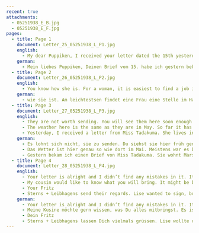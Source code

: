 ```yaml
---
recent: true
attachments:
  - 05251938_E_B.jpg
  - 05251938_E_F.jpg
pages:
  - title: Page 1
    document: Letter_25_05251938_L_P1.jpg
    english:
      - My dear Puppiken, I received your letter dated the 15th yesterday and read that you are doing well, which makes me happy; I feel the same, I have had a bit of a cold that passed quickly. I was especially glad to hear the news that Joachim found a position to train as an automotive mechanic. I tried to find something for him here, but with no success. Everything I have done so far has been unsuccessful, by the way. It is difficult to achieve something here. I have knocked on many doors to find work, but I was unable to achieve anything. It looks like it will be a while until I am ready; but I should find something in the end. I was prepared for this and therefore not disappointed. Some people will promise to help you; but nobody wants to commit. You are on your own. There are countless employment agencies here. I found out that these agencies are almost the only option to find work. Please do not write anything about this to my mother. If I don’t find anything soon, I will have to come up with a fib; otherwise, she will be overly concerned.
    german:
      - Mein liebes Puppiken, Deinen Brief vom 15. habe ich gestern bekommen u. daraus ersehen, dass es Dir resp. Euch gut geht, was mich freut; mir geht es auch so, dieser Tage hatte ich mal einen kleinen Schnupfen, der aber schnell vorüber war. Besonders erfreut war ich von der Nachricht, dass Joachim eine Lehrstelle als Autoschlosser gefunden hat. Ich hatte mich verschiedentlich hier für ihn bemüht, aber ganz erfolglos Alles was ich bisher getan habe warübrigens erfolglos. Es ist sehr schwer, etwas zu erreichen. Ich habe schon an manche Tür wegen einer Stellung geklopft, aber nirgends war was zu machen. Es wird auch wohl noch eine Weile dauern, bis ich soweit bin; aber schliesslich wird es ja wohl mal werden. Ich hatte damit gerechnet u. bin deshalb auch nicht enttäuscht. Mancher sagt einem Hilfe zu; aber keiner denkt an eine Zusage. Man ist auf sich selbst angewiesen. Es gibt hier eine Unmenge von Agenturen, die Stellungen vermitteln. Ich habe herausgefunden, dass diese Agenturen fast die einzige Möglichkeit sind, eine Stellung zu finden. Bitte schreibe nichts über diesen Punkt an meine Muttter. Sollte ich über kurz oder lang nichts gefunden haben, muß ich ihr gegenüber schwindeln; sonst macht sie sich unmäßige Sorgen. Du weißt doch
  - title: Page 2
    document: Letter_26_05251938_L_P2.jpg
    english:
      - You know how she is. For a woman, it is easiest to find a job in a household. Just don’t think that these jobs just fall into your lap. It is difficult to even find one of those jobs, but they are available, which you cannot say about most others. The committee talks a lot and when you get there, everything looks different. I wrote to Gartenberg yesterday; I have a tiny bit of hope for him; but not more. You don’t need to worry about still being in Leipzig in 1939. You will be here by September at the latest! I am only waiting for a few documents; I will then issue the affidavit immediately. I am sure that you will be successful with it. You can take a good look around in [your] mother’s household; it will be necessary for you to work in someone’s household for a while. Continue working on your English. Did Gisela find another job? You don’t need to listen to Salomon. He is unreliable (?). He will say one thing one day and something else the next day. He has the best connections to the consulate. Probably none at all! Yesterday, Mama sent me the pictures. I think they are all very pretty. I am enclosing our Leica photos. I sent some (Bad Lausick) to Gartenberg. I took a few more photos when I was out. They are not worth much.
    german:
      - wie sie ist. Am leichtestsen findet eine Frau eine Stelle im Haushalt. Vorausgesetzt, dass sie davon ein bißchen versteht. Man muß nur nicht denken, dass diese Stellungen wie die gebackenen Tauben in der Luft herumfliegen. Es ist auch schwer, zu einer solchen Stellung zu kommen, aber sie ist immerhin zu haben, was man von den meisten anderen nicht sagen kann. Das Komitee macht den Mund sehr weit auf, und wenn man hinkommt, sieht sich alles anders an. Ich habe gestern an Gartenberg geschrieben; einen Funken von Hoffnung habe ich für ihn; mehr aber auch nicht. Du brauchst Dir keinerlei Sorge zu machen, dass Du 1939 noch in Leipzig sitzt. Spätestens im September bist Du hier! Ich warte nur auf bestimmte Papiere; alsdann stelle ich dass Affidavit sofort aus. Ich bin sicher, dass Du damit Erfolg haben wirst. Du kannst Dich im Haushalt bei der Mutter gut umsehen; zu guter letzt wird es nötig sein, dass Du eine Zeitlang in einem fremden Haushalt gehst. Lerne nur fleißig englisch. Hat Gisela wieder eine Arbeit gefunden? Auf Salomon brauchst Du nicht zu hören. Er ist ein Schmuser (?). Mal spricht er so, mal so. Wie’s ihm gerade in den Sinn kommt. Zum Konsulat hat er die besten Beziehungen. Wahrscheinlich kar keine! Gestern sandte mir Mama die Bilder. Ich finde sie alle sehr hübsch. Anbei unsere Leicaaufnahmen. Einen Teil (Bad Lausick) habe ich an Gartenberg gesandt. Unterwegs habe ich noch ein paar Aufnahmen gemacht. Sie sind nicht viel wert.
  - title: Page 3
    document: Letter_27_05251938_L_P3.jpg
    english:
      - They are not worth sending. You will see them here soon enough.
      - The weather here is the same as they are in May. So far it has been mostly cool. There have been only two muggy days, on my day of arrival and yesterday. After a thunderstorm it has cooled off again. I have not worn my lightest clothing. How are your eyes? I hope they are better, you only need to rest, especially your eyes; then the twitching will go away. It is a sign of general tiredness and really has nothing to do with your eyes. You will always feel this in a part of your body that is sensitive. I remember that you have had this before. Is the other thing all right? You know what I mean!!
      - Yesterday, I received a letter from Miss Tadakuma. She lives in Marschner str 13 with the Hellers. Please go visit her when you have time. Please send my regards to Dr. Freitag again. Please also call Einschlafs and send them my regards. Ask them to write to me when they have time. I have not yet written to Ela. I will do this soon. I talked to the aunt. The situation doesn’t look good for Speyers. If only the other cousin didn’t exist! She is a beast!
    german:
      - Es lohnt sich nicht, sie zu senden. Du siehst sie hier früh genug.
      - Das Wetter ist hier genau so wie dort im Mai. Meistens war es bisher kühl. Schwüle Tage gab es nur 2, nämlich meinen Ankunftstag + gestern. Nach einem Gewitter ist es wieder kühl geworden. Ich habe meine leichtesten Sachen noch garnicht getragen. Wie geht es deinen Augen? Hoffentlich besser, Du brauchst Dich nur gut auszuruhen, speziell die Augen; dann geht das Zucken vorüber. Es ist ein Zeichen von allgemeiner Abgespanntheit + hat mit den Augen eigentlich garnichts zu tun. Man merkt das immer an der Stelle des Körpers, der empfindlich ist. Du hattest das übrigens schon öfter. Ist die andere Sache alright? Du weißt doch, was ich meine!!
      - Gestern bekam ich einen Brief von Miss Tadakuma. Sie wohnt Marschner str 13 bei Heller. Bitte besuche sie mal gelegentlich . Grüsse bitte Dr. Freitag wieder. Rufe auch bitte Einschlafs an + bestelle Grüsse. Sie sollen mir mal schreiben. An Ela habe ich noch nicht geschrieben. Ich werde es dieser Tage tun. Mit der Tante habe ich gesprochen. Die Sache sieht nicht rosig für Speyers aus. Wenn die andere Cusine nicht wäre! Sie ist ein Biest!
  - title: Page 4
    document: Letter_28_05251938_L_P4.jpg
    english:
      - Your letter is alright and I didn’t find any mistakes in it. It would be nice if you could write me the next letter all in English. Don’t be afraid of making mistakes. that’s immaterial. [written in English] I will close for today; I hope I haven’t forgotten anything.
      - My cousin would like to know what you will bring. It might be better to these some things over there. Please make a detailed list of everything when you have time. Please provide measurements for those items that are intended for beds. Much love to all of you and 1000 kisses to you, my dear Puppiken.
      - Your Fritz
      - Sterns + Leibhagens send their regards. Lise wanted to sign, but I will send the letter because the “Bremen” leaves tomorrow. Next time!
    german:
      - Your letter is alright and I didn’t find any mistakes in it. It would be nice if you could write me the next letter all in English. Don’t be afraid of making mistakes. that’s immaterial. Für heute will ich schließen; hoffentlich habe ich nichts vergessen.
      - Meine Kusine möchte gern wissen, was Du alles mitbringst. Es ist evtl. besser, das eine oder andere dort zu lassen. Mach doch bitte mal eine genaue Liste von allem. Von den Dingen, die für die Betten bestimmt sind, möchtest Du auch die Maße angeben. Viele herzl. Grüsse für Euch alle + 1000 herzl. Küsse für Dich, m. l. Puppiken.
      - Dein Fritz
      - Sterns + Leibhagens lassen Dich vielmals grüssen. Lise wollte unterschreiben, aber ich senden den Brief ab, weil morgen die „Bremen“ geht. Nächstens!
---
```

  